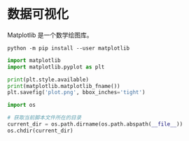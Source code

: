 # 数据可视化

Matplotlib 是一个数学绘图库。

```shell
python -m pip install --user matplotlib
```

```python
import matplotlib
import matplotlib.pyplot as plt

print(plt.style.available)
print(matplotlib.matplotlib_fname())
plt.savefig('plot.png', bbox_inches='tight')

import os

# 获取当前脚本文件所在的目录
current_dir = os.path.dirname(os.path.abspath(__file__))
os.chdir(current_dir)
```
